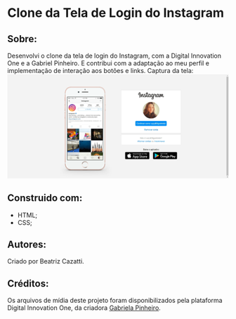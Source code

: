 # Clone da Tela de Login do Instagram
## Sobre:
Desenvolvi o clone da tela de login do Instagram, com a Digital Innovation One e a Gabriel Pinheiro. 
E contribui com a adaptação ao meu perfil e implementação de interação aos botões e links. Captura da tela:
![Captura de Tela](https://github.com/BeatrizCazatti/clone-login-insta/blob/main/screenshot-nimbus-capture-2021.09.20-10_45_57.png)

## Construido com:
- HTML;
- CSS;

## Autores:
Criado por Beatriz Cazatti.

## Créditos:
Os arquivos de mídia deste projeto foram disponibilizados pela plataforma Digital Innovation One, da criadora [Gabriela Pinheiro](https://github.com/SpruceGabriela).
